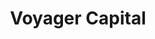 ---
layout: firm_page
title: "Voyager Capital"
id: "voyagercapital.com"
permalink: "/voyagercapitalvoyagercapital.com/"
website: "https://www.voyagercapital.com"
offices: "Seattle (United States), Portland (United States), Vancouver (Canada)"
investment_stages: "Seed, Series A, Series B, Series C"
portfolio_companies: "AttackIQ, Attensa, Averlon, Ayla Networks, Brevy, Carbon Robotics, CODA Farm Technologies, Field Day, Groopit, Hiya, Lighter Capital, Paxton, Pictory, Provision Analytics, Reactor, SheerID, Shiftboard, Sofy, Syndio, Taloflow, Thoughtexchange, Treasury4, Uplevel, Vega Cloud, Videon, WellSaid Labs, Act-On Software, Inc., Amplitude Software, Inc., Anova Data, AnswerDash, aQuantive, Inc., Attenex Software, AutoGrid, Binary Fountain, Blue Box Group, CapitalStream, Inc., Captura Software, chargepoint (Coulomb Technologies), ClearCare, ClearCommerce, Covario, Elemental Technologies, Geoloqi, Global Market Insite, GoAhead Software, Imperative, Kadiri, Kaggle, Kryptiq, Lytics, make.tv, Medify, Melodeo, Inc., NetPodium, Inc., Nusym Technology, Inc., Placecast, Qsent, Rowan TELS, SeeCommerce, Sensys Networks, Skyward, Tegic Communications, Tropos Networks, Wise.io, Yapta, Zipwhip"
portfolio_link: "https://www.voyagercapital.com/investment-portfolio"
investment_markets: "AI-driven business solutions, software-driven hardware, sustainable agriculture, supply chain"
founded_year: "1997"
description: "Voyager Capital invests in entrepreneurs with the passion and discipline to drive innovation. They provide venture capital and unwavering support, focusing on the modern economy through AI, software, sustainable agriculture, and supply chain solutions in the Pacific Northwest and Western Canada. Their entrepreneur-centric approach ensures strong relationships and operational leverage for portfolio companies."
linkedin: "https://www.linkedin.com/company/voyager-capital/"
twitter: "https://twitter.com/voyagercapital?lang=en"
instagram: ""
team_page: "https://www.voyagercapital.com/team"
investor_type: "Venture Capital"
crunchbase: "https://www.crunchbase.com/organization/voyager-capital"
pitchbook: ""

# SEO Optimization
meta_title: "Voyager Capital - VC Firm - projectstartups.com"
meta_description: "Voyager Capital, Voyager Capital invests in entrepreneurs with the passion and discipline to drive innovation. They provide venture capital and unwavering support, foc..."
meta_keywords: "Voyager Capital, AI-driven business solutions, software-driven hardware, sustainable agriculture, supply chain, VC firm, venture capital, startup investor, projectstartups.com"
canonical_url: "https://vc.projectstartups.com/voyagercapitalvoyagercapital.com/"
---